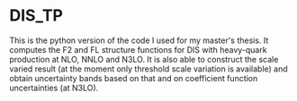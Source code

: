 # DIS_TP
This is the python version of the code I used for my master's thesis. It computes the F2 and FL structure functions for DIS with heavy-quark production at NLO, NNLO and N3LO. It is also able to construct the scale varied result (at the moment only threshold scale variation
is available) and obtain uncertainty bands based on that and on coefficient function uncertainties (at N3LO).
